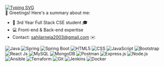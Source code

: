 [![Typing SVG](https://readme-typing-svg.demolab.com?font=Fira+Code&pause=1000&width=435&lines=Hello+there%2C+I'm+Sahil;and+I'm+a+full-stack+developer)](https://git.io/typing-svg)<br>
👋 Greetings! Here's a summary about me:
- 👀 3rd Year Full Stack CSE student 🎓
- 💻 Front-end & Back-end expertise
- Contact: sahilarneja2003@gmail.com ✉️

![Java](https://img.shields.io/badge/java-%23ED8B00.svg?style=for-the-badge&logo=java&logoColor=white)
![Spring](https://img.shields.io/badge/Spring-6DB33F.svg?style=for-the-badge&logo=Spring&logoColor=white) 
![Spring Boot](https://img.shields.io/badge/Spring%20Boot-6DB33F.svg?style=for-the-badge&logo=Spring-Boot&logoColor=white)
![HTML5](https://img.shields.io/badge/html5-%23E34F26.svg?style=for-the-badge&logo=html5&logoColor=white) 
![CSS](https://img.shields.io/badge/CSS3-1572B6.svg?style=for-the-badge&logo=CSS3&logoColor=white)
![JavaScript](https://img.shields.io/badge/javascript-%23323330.svg?style=for-the-badge&logo=javascript&logoColor=%23F7DF1E) 
![Bootstrap](https://img.shields.io/badge/bootstrap-%23563D7C.svg?style=for-the-badge&logo=bootstrap&logoColor=white) ![React Js](https://img.shields.io/badge/react-%2320232a.svg?style=for-the-badge&logo=react&logoColor=%2361DAFB)
![MySQL](https://img.shields.io/badge/mysql-%2300f.svg?style=for-the-badge&logo=mysql&logoColor=white) ![MongoDB](https://img.shields.io/badge/MongoDB-%234ea94b.svg?style=for-the-badge&logo=mongodb&logoColor=white) ![Postman](https://img.shields.io/badge/Postman-FF6C37?style=for-the-badge&logo=postman&logoColor=white)
![Express.js](https://img.shields.io/badge/express.js-%23404d59.svg?style=for-the-badge&logo=express&logoColor=%2361DAFB)
![Node.js](https://img.shields.io/badge/node.js-%2343853D.svg?style=for-the-badge&logo=node.js&logoColor=%23F0DB4F)
![Ansible](https://img.shields.io/badge/Ansible-%231A1918.svg?style=for-the-badge&logo=Ansible&logoColor=white)
![Terraform](https://img.shields.io/badge/Terraform-%23623CE4.svg?style=for-the-badge&logo=Terraform&logoColor=white)
![Git](https://img.shields.io/badge/git-%23F05032.svg?style=for-the-badge&logo=git&logoColor=white)
![Jenkins](https://img.shields.io/badge/Jenkins-%232C5263.svg?style=for-the-badge&logo=Jenkins&logoColor=white)
![Docker](https://img.shields.io/badge/Docker-%232496ED.svg?style=for-the-badge&logo=Docker&logoColor=white)

